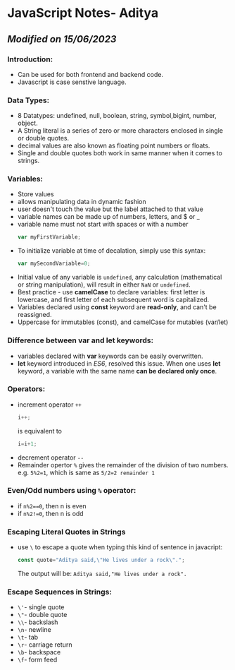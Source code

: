 # JavaScript Notes- Aditya
## *Modified on 15/06/2023*
### Introduction:
- Can be used for both frontend and backend code.
- Javascript is case senstive language. 


### Data Types:
- 8 Datatypes: undefined, null, boolean, string, symbol,bigint, number, object.
- A String literal is a series of zero or more characters enclosed in single or double quotes.
- decimal values are also known as floating point numbers or floats.
- Single and double quotes both work in same manner when it comes to strings.



### Variables:
- Store values
- allows manipulating data in dynamic fashion
- user doesn't touch the value but the label attached to that value
- variable names can be made up of numbers, letters, and $ or _
- variable name must not start with spaces or with a number
    ```js
    var myFirstVariable; 
    ```
- To initialize variable at time of decalation, simply use this syntax:
  ```js
  var mySecondVariable=0;
    ```
- Initial value of any variable is ` undefined `, any calculation (mathematical or string manipulation), will result in either `NaN` or `undefined`.
- Best practice - use **camelCase** to declare variables: first letter is lowercase, and first letter of each subsequent word is capitalized.
- Variables declared using **const** keyword are **read-only**, and can't be reassigned.
- Uppercase for immutables (const), and camelCase for mutables (var/let)

### Difference between **var** and **let** keywords:
- variables declared with **var** keywords can be easily overwritten.
- **let** keyword introduced in *ES6*, resolved this issue. When one uses **let** keyword, a variable with the same name **can be declared only once**. 

### Operators:
- increment operator `++`
  ```js
  i++;
  ``` 
  is equivalent to 
  ```js
  i=i+1;
  ```
- decrement operator `--`
- Remainder opertor `%` gives the remainder of the division of two numbers. e.g. `5%2=1`, which is same as `5/2=2 remainder 1`
  
### Even/Odd numbers using `%` operator:
- if `n%2==0`, then n is even
- if `n%2!=0`, then n is odd
  
### Escaping Literal Quotes in Strings
- use `\` to escape a quote when typing this kind of sentence in javacript:
  ```js
  const quote="Aditya said,\"He lives under a rock\".";
  ```
  The output will be: `Aditya said,"He lives under a rock".`  

### Escape Sequences in Strings:
- `\'`- single quote
- `\"`- double quote
- `\\`- backslash
- `\n`- newline
- `\t`- tab
- `\r`- carriage return
- `\b`- backspace
- `\f`- form feed

<!-- Concatenating Strings with the Plus Equals Operator -->